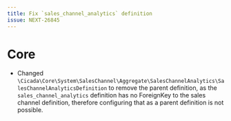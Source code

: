 ```yaml
---
title: Fix `sales_channel_analytics` definition
issue: NEXT-26845
---
```

# Core
* Changed `\Cicada\Core\System\SalesChannel\Aggregate\SalesChannelAnalytics\SalesChannelAnalyticsDefinition` to remove the parent definition, as the `sales_channel_analytics` definition has no ForeignKey to the sales channel definition, therefore configuring that as a parent definition is not possible.
